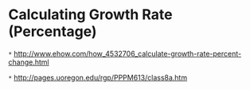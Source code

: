 # Calculating Growth Rate (Percentage) #

`*` http://www.ehow.com/how_4532706_calculate-growth-rate-percent-change.html

`*` http://pages.uoregon.edu/rgp/PPPM613/class8a.htm